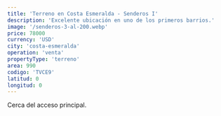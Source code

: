 ```yaml
---
title: 'Terreno en Costa Esmeralda - Senderos I'
description: 'Excelente ubicación en uno de los primeros barrios.'
image: '/senderos-3-al-200.webp'
price: 78000
currency: 'USD'
city: 'costa-esmeralda'
operation: 'venta'
propertyType: 'terreno'
area: 990
codigo: 'TVCE9'
latitud: 0
longitud: 0
---
```


Cerca del acceso principal.
